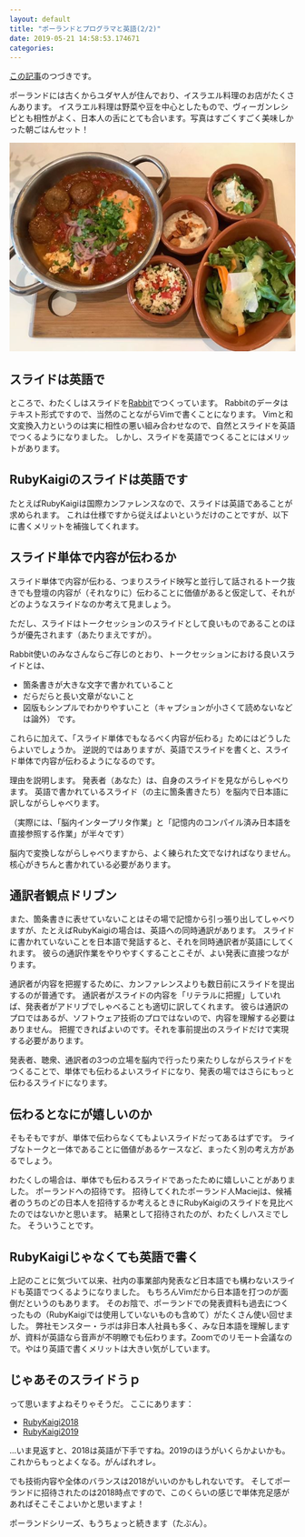 ```yaml
---
layout: default
title: "ポーランドとプログラマと英語(2/2)"
date: 2019-05-21 14:58:53.174671
categories: 
---
```


[この記事](/hasumin/poland-programmer-and-english-1)のつづきです。


ポーランドには古くからユダヤ人が住んでおり、イスラエル料理のお店がたくさんあります。
イスラエル料理は野菜や豆を中心としたもので、ヴィーガンレシピとも相性がよく、日本人の舌にとても合います。写真はすごくすごく美味しかった朝ごはんセット！

![](/assets/images/201905/telaviv.jpg)

## スライドは英語で

ところで、わたくしはスライドを[Rabbit](https://rabbit-shocker.org/)でつくっています。
Rabbitのデータはテキスト形式ですので、当然のことながらVimで書くことになります。
Vimと和文変換入力というのは実に相性の悪い組み合わせなので、自然とスライドを英語でつくるようになりました。
しかし、スライドを英語でつくることにはメリットがあります。

## RubyKaigiのスライドは英語です

たとえばRubyKaigiは国際カンファレンスなので、スライドは英語であることが求められます。
これは仕様ですから従えばよいというだけのことですが、以下に書くメリットを補強してくれます。

## スライド単体で内容が伝わるか

スライド単体で内容が伝わる、つまりスライド映写と並行して話されるトーク抜きでも登壇の内容が（それなりに）伝わることに価値があると仮定して、それがどのようなスライドなのか考えて見ましょう。


ただし、スライドはトークセッションのスライドとして良いものであることのほうが優先されます（あたりまえですが）。


Rabbit使いのみなさんならご存じのとおり、トークセッションにおける良いスライドとは、

- 箇条書きが大きな文字で書かれていること
- だらだらと長い文章がないこと
- 図版もシンプルでわかりやすいこと（キャプションが小さくて読めないなどは論外）
です。


これらに加えて、「スライド単体でもなるべく内容が伝わる」ためにはどうしたらよいでしょうか。
逆説的ではありますが、英語でスライドを書くと、スライド単体で内容が伝わるようになるのです。


理由を説明します。
発表者（あなた）は、自身のスライドを見ながらしゃべります。
英語で書かれているスライド（の主に箇条書きたち）を脳内で日本語に訳しながらしゃべります。

（実際には、「脳内インタープリタ作業」と「記憶内のコンパイル済み日本語を直接参照する作業」が半々です）


脳内で変換しながらしゃべりますから、よく練られた文でなければなりません。
核心がきちんと書かれている必要があります。

## 通訳者観点ドリブン

また、箇条書きに表せていないことはその場で記憶から引っ張り出してしゃべりますが、たとえばRubyKaigiの場合は、英語への同時通訳があります。
スライドに書かれていないことを日本語で発話すると、それを同時通訳者が英語にしてくれます。
彼らの通訳作業をやりやすくすることこそが、よい発表に直接つながります。


通訳者が内容を把握するために、カンファレンスよりも数日前にスライドを提出するのが普通です。
通訳者がスライドの内容を「リテラルに把握」していれば、発表者がアドリブでしゃべることも適切に訳してくれます。
彼らは通訳のプロではあるが、ソフトウェア技術のプロではないので、内容を理解する必要はありません。
把握できればよいのです。それを事前提出のスライドだけで実現する必要があります。


発表者、聴衆、通訳者の3つの立場を脳内で行ったり来たりしながらスライドをつくることで、単体でも伝わるよいスライドになり、発表の場ではさらにもっと伝わるスライドになります。

## 伝わるとなにが嬉しいのか

そもそもですが、単体で伝わらなくてもよいスライドだってあるはずです。
ライブなトークと一体であることに価値があるケースなど、まったく別の考え方があるでしょう。


わたくしの場合は、単体でも伝わるスライドであったために嬉しいことがありました。
ポーランドへの招待です。
招待してくれたポーランド人Maciejは、候補者のうちのどの日本人を招待するか考えるときにRubyKaigiのスライドを見比べたのではないかと思います。
結果として招待されたのが、わたくしハスミでした。
そういうことです。

## RubyKaigiじゃなくても英語で書く

上記のことに気づいて以来、社内の事業部内発表など日本語でも構わないスライドも英語でつくるようになりました。
もちろんVimだから日本語を打つのが面倒だというのもあります。
そのお陰で、ポーランドでの発表資料も過去につくったもの（RubyKaigiでは使用していないものも含めて）がたくさん使い回せました。
弊社モンスター・ラボは非日本人社員も多く、みな日本語を理解しますが、資料が英語なら音声が不明瞭でも伝わります。Zoomでのリモート会議なので。やはり英語で書くメリットは大きい気がしています。

## じゃあそのスライドうｐ

って思いますよねそりゃそうだ。
ここにあります：

- [RubyKaigi2018](https://rubykaigi.org/2018/presentations/hasumon.html#jun01)
- [RubyKaigi2019](https://rubykaigi.org/2019/presentations/hasumikin.html#apr19)

...いま見返すと、2018は英語が下手ですね。2019のほうがいくらかよいかも。
これからもっとよくなる。がんばれオレ。


でも技術内容や全体のバランスは2018がいいのかもしれないです。
そしてポーランドに招待されたのは2018時点ですので、このくらいの感じで単体充足感があればそこそこよいかと思いますよ！


ポーランドシリーズ、もうちょっと続きます（たぶん）。

